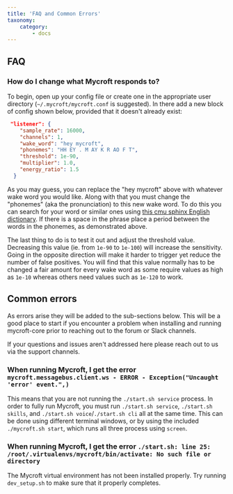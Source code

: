 ```yaml
---
title: 'FAQ and Common Errors'
taxonomy:
    category:
        - docs
---
```

## FAQ

### How do I change what Mycroft responds to?

To begin, open up your config file or create one in the appropriate user directory (`~/.mycroft/mycroft.conf` is suggested). In there add a new block of config shown below, provided that it doesn't already exist:

```json
 "listener": {
    "sample_rate": 16000,
    "channels": 1,
    "wake_word": "hey mycroft",
    "phonemes": "HH EY . M AY K R AO F T",
    "threshold": 1e-90,
    "multiplier": 1.0,
    "energy_ratio": 1.5
  }
```

As you may guess, you can replace the "hey mycroft" above with whatever wake word you would like. Along with that you must change the "phonemes" (aka the pronunciation) to this new wake word. To do this you can search for your word or similar ones using [this cmu sphinx English dictionary][cmudict]. If there is a space in the phrase place a period between the words in the phonemes, as demonstrated above.

The last thing to do is to test it out and adjust the threshold value. Decreasing this value (ie. from `1e-90` to `1e-100`) will increase the sensitivity. Going in the opposite direction will make it harder to trigger yet reduce the number of false positives. You will find that this value normally has to be changed a fair amount for every wake word as some require values as high as `1e-10` whereas others need values such as `1e-120` to work.

[cmudict]:http://www.speech.cs.cmu.edu/cgi-bin/cmudict

## Common errors
As errors arise they will be added to the sub-sections below. This will be a good place to start if you encounter a problem when installing and running mycroft-core prior to reaching out to the forum or Slack channels. 

If your questions and issues aren't addressed here please reach out to us via the support channels.

### When running Mycroft, I get the error `mycroft.messagebus.client.ws - ERROR - Exception("Uncaught 'error' event.",)`

This means that you are not running the `./start.sh service` process. In order to fully run Mycroft, you must run `./start.sh service`, `./start.sh skills`, and `./start.sh voice`/`./start.sh cli` all at the same time. This can be done using different terminal windows, or by using the included `./mycroft.sh start`, which runs all three process using `screen`.

### When running Mycroft, I get the error `./start.sh: line 25: /root/.virtualenvs/mycroft/bin/activate: No such file or directory`

The Mycroft virtual environment has not been installed properly. Try running `dev_setup.sh` to make sure that it properly completes.

